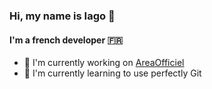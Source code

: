 ﻿### Hi, my name is Iago 👋
#### I'm a french developer 🇫🇷

 - 🔭 I'm currently working on <a href="https://github.com/areaofficiel" target="_blank">AreaOfficiel</a>
 - 🌱 I'm currently learning to use perfectly Git

<!--
- 🔭 I’m currently working on ...
- 🌱 I’m currently learning ...
- 👯 I’m looking to collaborate on ...
- 🤔 I’m looking for help with ...
- 💬 Ask me about ...
- 📫 How to reach me: ...
- 😄 Pronouns: ...
- ⚡ Fun fact: ...
-->
